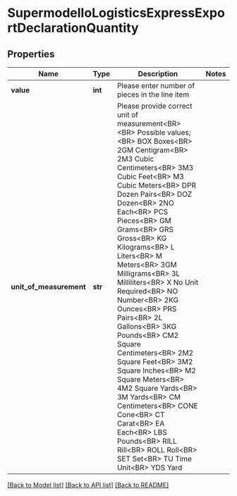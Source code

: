 # SupermodelIoLogisticsExpressExportDeclarationQuantity

## Properties
Name | Type | Description | Notes
------------ | ------------- | ------------- | -------------
**value** | **int** | Please enter number of pieces in the line item | 
**unit_of_measurement** | **str** | Please provide correct unit of measurement&lt;BR&gt;                &lt;BR&gt;                Possible values;&lt;BR&gt;                BOX Boxes&lt;BR&gt;                2GM Centigram&lt;BR&gt;              2M3 Cubic Centimeters&lt;BR&gt;                3M3 Cubic Feet&lt;BR&gt;                M3 Cubic Meters&lt;BR&gt;                DPR Dozen Pairs&lt;BR&gt;                DOZ Dozen&lt;BR&gt;                2NO Each&lt;BR&gt;                PCS Pieces&lt;BR&gt;                GM Grams&lt;BR&gt;                GRS Gross&lt;BR&gt;                KG Kilograms&lt;BR&gt;                L Liters&lt;BR&gt;                M Meters&lt;BR&gt;                3GM Milligrams&lt;BR&gt;                3L Milliliters&lt;BR&gt;                X No Unit Required&lt;BR&gt;                NO Number&lt;BR&gt;                2KG Ounces&lt;BR&gt;                PRS Pairs&lt;BR&gt;                2L Gallons&lt;BR&gt;                3KG Pounds&lt;BR&gt;                CM2 Square Centimeters&lt;BR&gt;                2M2 Square Feet&lt;BR&gt;                3M2 Square Inches&lt;BR&gt;                M2 Square Meters&lt;BR&gt;                4M2 Square Yards&lt;BR&gt;                3M Yards&lt;BR&gt;                CM Centimeters&lt;BR&gt;                CONE Cone&lt;BR&gt;                CT Carat&lt;BR&gt;                EA Each&lt;BR&gt;                LBS Pounds&lt;BR&gt;                RILL Rill&lt;BR&gt;                ROLL Roll&lt;BR&gt;                SET Set&lt;BR&gt;                TU Time Unit&lt;BR&gt;                YDS Yard | 

[[Back to Model list]](../README.md#documentation-for-models) [[Back to API list]](../README.md#documentation-for-api-endpoints) [[Back to README]](../README.md)

